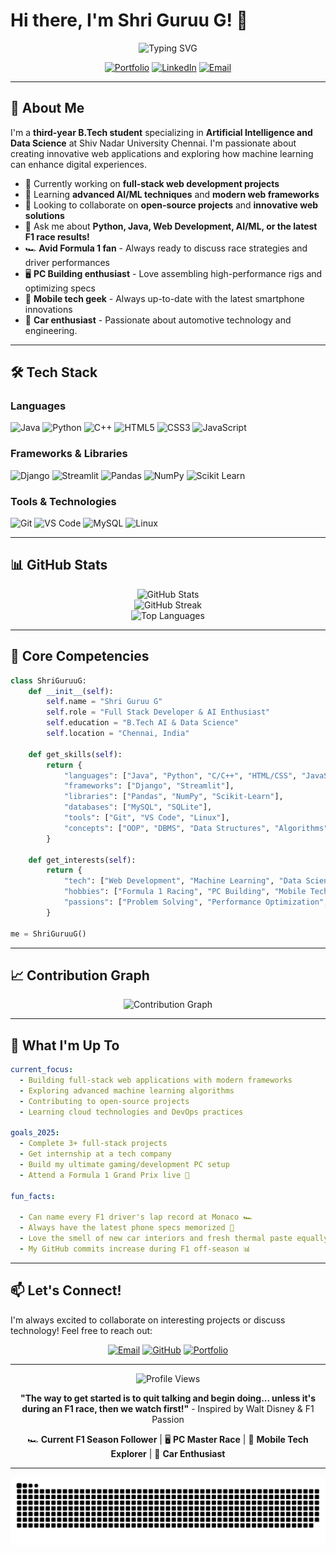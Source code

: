 # Hi there, I'm Shri Guruu G! 👋

<div align="center">
  <img src="https://readme-typing-svg.herokuapp.com?font=Space+Grotesk&weight=600&size=28&duration=3000&pause=1000&color=64FFDA&center=true&vCenter=true&width=600&lines=Full+Stack+Developer;AI+%26+Data+Science+Enthusiast;Problem+Solver;Lifelong+Learner" alt="Typing SVG" />
</div>

<div align="center">
  
[![Portfolio](https://img.shields.io/badge/Portfolio-64FFDA?style=for-the-badge&logo=safari&logoColor=black)](https://your-portfolio-link.com)
[![LinkedIn](https://img.shields.io/badge/LinkedIn-0077B5?style=for-the-badge&logo=linkedin&logoColor=white)](https://linkedin.com/in/your-profile)
[![Email](https://img.shields.io/badge/Email-D14836?style=for-the-badge&logo=gmail&logoColor=white)](mailto:gshriguruu@gmail.com)

</div>

---

## 🚀 About Me

I'm a **third-year B.Tech student** specializing in **Artificial Intelligence and Data Science** at Shiv Nadar University Chennai. I'm passionate about creating innovative web applications and exploring how machine learning can enhance digital experiences.

- 🔭 Currently working on **full-stack web development projects**
- 🌱 Learning **advanced AI/ML techniques** and **modern web frameworks**
- 👯 Looking to collaborate on **open-source projects** and **innovative web solutions**
- 💬 Ask me about **Python, Java, Web Development, AI/ML, or the latest F1 race results!**
- 🏎️ **Avid Formula 1 fan** - Always ready to discuss race strategies and driver performances
- 🖥️ **PC Building enthusiast** - Love assembling high-performance rigs and optimizing specs
- 📱 **Mobile tech geek** - Always up-to-date with the latest smartphone innovations
- 🚗 **Car enthusiast** - Passionate about automotive technology and engineering.

---

## 🛠️ Tech Stack

### Languages
![Java](https://img.shields.io/badge/Java-ED8B00?style=for-the-badge&logo=openjdk&logoColor=white)
![Python](https://img.shields.io/badge/Python-3776AB?style=for-the-badge&logo=python&logoColor=white)
![C++](https://img.shields.io/badge/C++-00599C?style=for-the-badge&logo=cplusplus&logoColor=white)
![HTML5](https://img.shields.io/badge/HTML5-E34F26?style=for-the-badge&logo=html5&logoColor=white)
![CSS3](https://img.shields.io/badge/CSS3-1572B6?style=for-the-badge&logo=css3&logoColor=white)
![JavaScript](https://img.shields.io/badge/JavaScript-323330?style=for-the-badge&logo=javascript&logoColor=F7DF1E)

### Frameworks & Libraries
![Django](https://img.shields.io/badge/Django-092E20?style=for-the-badge&logo=django&logoColor=green)
![Streamlit](https://img.shields.io/badge/Streamlit-FF4B4B?style=for-the-badge&logo=streamlit&logoColor=white)
![Pandas](https://img.shields.io/badge/Pandas-150458?style=for-the-badge&logo=pandas&logoColor=white)
![NumPy](https://img.shields.io/badge/NumPy-013243?style=for-the-badge&logo=numpy&logoColor=white)
![Scikit Learn](https://img.shields.io/badge/Scikit_Learn-F7931E?style=for-the-badge&logo=scikit-learn&logoColor=white)

### Tools & Technologies
![Git](https://img.shields.io/badge/Git-F05032?style=for-the-badge&logo=git&logoColor=white)
![VS Code](https://img.shields.io/badge/VS_Code-007ACC?style=for-the-badge&logo=visual-studio-code&logoColor=white)
![MySQL](https://img.shields.io/badge/MySQL-4479A1?style=for-the-badge&logo=mysql&logoColor=white)
![Linux](https://img.shields.io/badge/Linux-FCC624?style=for-the-badge&logo=linux&logoColor=black)

---

## 📊 GitHub Stats

<div align="center">
  <img src="https://github-readme-stats.vercel.app/api?username=shriguruu&show_icons=true&theme=tokyonight&hide_border=true&bg_color=0D1117&title_color=64FFDA&text_color=FFFFFF&icon_color=64FFDA" alt="GitHub Stats" />
</div>

<div align="center">
  <img src="https://github-readme-streak-stats.herokuapp.com/?user=shriguruu&theme=tokyonight&hide_border=true&background=0D1117&stroke=64FFDA&ring=64FFDA&fire=64FFDA&currStreakLabel=FFFFFF" alt="GitHub Streak" />
</div>

<div align="center">
  <img src="https://github-readme-stats.vercel.app/api/top-langs/?username=shriguruu&layout=compact&theme=tokyonight&hide_border=true&bg_color=0D1117&title_color=64FFDA&text_color=FFFFFF" alt="Top Languages" />
</div>


---

## 🎯 Core Competencies

```python
class ShriGuruuG:
    def __init__(self):
        self.name = "Shri Guruu G"
        self.role = "Full Stack Developer & AI Enthusiast"
        self.education = "B.Tech AI & Data Science"
        self.location = "Chennai, India"
    
    def get_skills(self):
        return {
            "languages": ["Java", "Python", "C/C++", "HTML/CSS", "JavaScript"],
            "frameworks": ["Django", "Streamlit"],
            "libraries": ["Pandas", "NumPy", "Scikit-Learn"],
            "databases": ["MySQL", "SQLite"],
            "tools": ["Git", "VS Code", "Linux"],
            "concepts": ["OOP", "DBMS", "Data Structures", "Algorithms", "ML"]
        }
    
    def get_interests(self):
        return {
            "tech": ["Web Development", "Machine Learning", "Data Science", "Open Source"],
            "hobbies": ["Formula 1 Racing", "PC Building", "Mobile Technology", "Cars & Automotive"],
            "passions": ["Problem Solving", "Performance Optimization", "Latest Tech Trends"]
        }

me = ShriGuruuG()
```

---

## 📈 Contribution Graph

<div align="center">
  <img src="https://github-readme-activity-graph.vercel.app/graph?username=shriguruu&theme=tokyo-night&hide_border=true&bg_color=0D1117&color=64FFDA&line=64FFDA&point=FFFFFF" alt="Contribution Graph" />
</div>

---

## 🌟 What I'm Up To

```yaml
current_focus:
  - Building full-stack web applications with modern frameworks
  - Exploring advanced machine learning algorithms
  - Contributing to open-source projects
  - Learning cloud technologies and DevOps practices

goals_2025:
  - Complete 3+ full-stack projects
  - Get internship at a tech company
  - Build my ultimate gaming/development PC setup
  - Attend a Formula 1 Grand Prix live 🏁

fun_facts:

  - Can name every F1 driver's lap record at Monaco 🏎️
  - Always have the latest phone specs memorized 📱
  - Love the smell of new car interiors and fresh thermal paste equally 🚗
  - My GitHub commits increase during F1 off-season 📊
```

---

## 📫 Let's Connect!

I'm always excited to collaborate on interesting projects or discuss technology! Feel free to reach out:

<div align="center">

[![Email](https://img.shields.io/badge/📧_Email-gshriguruu@gmail.com-64FFDA?style=for-the-badge)](mailto:gshriguruu@gmail.com)
[![GitHub](https://img.shields.io/badge/🐱_GitHub-shriguruu-64FFDA?style=for-the-badge)](https://github.com/shriguruu)
[![Portfolio](https://img.shields.io/badge/🌐_Portfolio-View_Live-64FFDA?style=for-the-badge)](https://gshriguruu.netlify.app)

</div>

---

<div align="center">
  <img src="https://komarev.com/ghpvc/?username=shriguruu&color=64ffda&style=for-the-badge&label=Profile+Views" alt="Profile Views" />
</div>

<div align="center">
  
  **"The way to get started is to quit talking and begin doing... unless it's during an F1 race, then we watch first!"** - Inspired by Walt Disney & F1 Passion
  
  🏎️ **Current F1 Season Follower** | 🖥️ **PC Master Race** | 📱 **Mobile Tech Explorer** | 🚗 **Car Enthusiast** 

  
</div>

---

<div align="center">
  <img src="https://raw.githubusercontent.com/platane/snk/output/github-contribution-grid-snake-dark.svg" alt="Snake Animation" />
</div>
